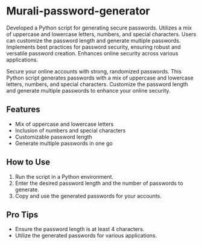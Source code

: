 # Murali-password-generator
Developed a Python script for generating secure passwords. Utilizes a mix of uppercase and lowercase letters, numbers, and special characters. Users can customize the password length and generate multiple passwords. Implements best practices for password security, ensuring robust and versatile password creation. Enhances online security across various applications.


Secure your online accounts with strong, randomized passwords. This Python script generates passwords with a mix of uppercase and lowercase letters, numbers, and special characters. Customize the password length and generate multiple passwords to enhance your online security.

## Features

- Mix of uppercase and lowercase letters
- Inclusion of numbers and special characters
- Customizable password length
- Generate multiple passwords in one go

## How to Use

1. Run the script in a Python environment.
2. Enter the desired password length and the number of passwords to generate.
3. Copy and use the generated passwords for your accounts.

## Pro Tips

- Ensure the password length is at least 4 characters.
- Utilize the generated passwords for various applications.
